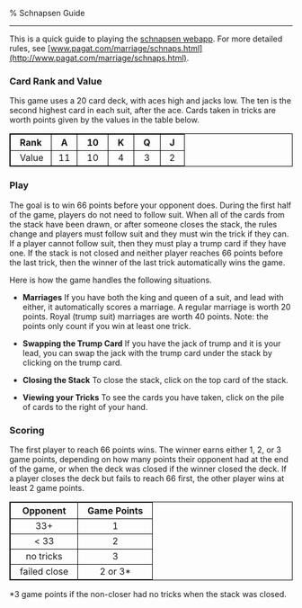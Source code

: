 % Schnapsen Guide
<meta name="viewport" content="width=device-width">
<link rel="stylesheet" type="text/css" href="general.css">
<link rel="shortcut icon" href="images/suits.png" type="image/x-icon" />
<style>
/*  body {max-width:600px; margin-left:5%; margin-right: 10%; font-family: Arial, Helvetica, sans-serif;} */
  table {border: 1px solid #000; border-collapse: collapse;} 
  th { border: 1px solid #000; }  
  td { border: 1px solid #000; }  
</style>

<hr> 

This is a quick guide to playing the [schnapsen webapp](schnapsen.html).  For more detailed rules, see [www.pagat.com/marriage/schnaps.html](http://www.pagat.com/marriage/schnaps.html).  

### Card Rank and Value

This game uses a 20 card deck, with aces high and jacks low.  The ten is the second highest card in each suit, after the ace. Cards taken in tricks are worth points given by the values in the table below. 

| &nbsp; Rank &nbsp; | &nbsp; A &nbsp; | &nbsp; 10 &nbsp; | &nbsp; K &nbsp; | &nbsp; Q &nbsp; | &nbsp; J &nbsp;|
|:---|:---:|:---:|:---:|:---:|:---:|
| &nbsp; Value | 11 | 10 | 4 | 3 | 2 | 

### Play 

The goal is to win 66 points before your opponent does.  During the first half of the game, players do not need to follow suit. When all of the cards from the stack have been drawn, or after someone closes the stack, the rules change and players must follow suit and they must win the trick if they can.  If a player cannot follow suit, then they must play a trump card if they have one. If the stack is not closed and neither player reaches 66 points before the last trick, then the winner of the last trick automatically wins the game. 

Here is how the game handles the following situations. 

* **Marriages** If you have both the king and queen of a suit, and lead with either, it automatically scores a marriage. A regular marriage is worth 20 points. Royal (trump suit) marriages are worth 40 points. Note: the points only count if you win at least one trick. 

* **Swapping the Trump Card** If you have the jack of trump and it is your lead, you can swap the jack with the trump card under the stack by clicking on the trump card.  

* **Closing the Stack** To close the stack, click on the top card of the stack.  

* **Viewing your Tricks** To see the cards you have taken, click on the pile of cards to the right of your hand.  

### Scoring

The first player to reach 66 points wins. The winner earns either 1, 2, or 3 game points, depending on how many points their opponent had at the end of the game, or when the deck was closed if the winner closed the deck. <!-- If the winner closed the deck, they get 1 game points if their opponent had 33 or more points when the deck was closed, 2 game points if the opponent had from 1 to 32 points when the deck was closed, or 3 game points if the opponent had no tricks when the deck was closed.--> If a player closes the deck but fails to reach 66 first, the other player wins at least 2 game points.  


| Opponent | &nbsp; Game Points &nbsp; |
|:---:|:---:|
| 33+ | 1 |
| < 33 | 2 | 
| no tricks | 3 |
| &nbsp; failed close &nbsp; | 2 or 3* |


*3 game points if the non-closer had no tricks when the stack was closed. 

<!--
| &nbsp; Winner &nbsp; | Loser | &nbsp; Game Points &nbsp; |
|:---:|:---:|:---:|
| &nbsp; 66+ or last trick &nbsp; | 33+ (at close) | 1 | 
| 66+ or last trick | &nbsp; < 33 (at close) &nbsp; | 2 | 
| 66+ or last trick | 0 (at close) | 3 |
| &nbsp; 1+ at close &nbsp; | &nbsp; failed close &nbsp; | 2 | 
| &nbsp; 0 at close &nbsp; | &nbsp; failed close &nbsp; | 3 |
-->

<br>
<br>
<br>
<br>

